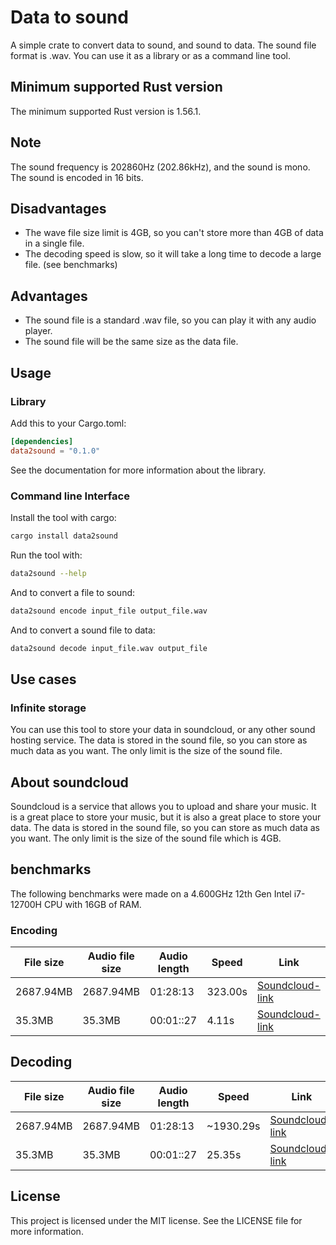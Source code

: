 # Data to sound
A simple crate to convert data to sound, and sound to data. The sound file format is .wav.
You can use it as a library or as a command line tool.

## Minimum supported Rust version
The minimum supported Rust version is 1.56.1.

## Note
The sound frequency is 202860Hz (202.86kHz), and the sound is mono. The sound is encoded in 16 bits.
## Disadvantages
- The wave file size limit is 4GB, so you can't store more than 4GB of data in a single file.
- The decoding speed is slow, so it will take a long time to decode a large file. (see benchmarks)
## Advantages
- The sound file is a standard .wav file, so you can play it with any audio player.
- The sound file will be the same size as the data file.


## Usage
### Library
Add this to your Cargo.toml:
```toml
[dependencies]
data2sound = "0.1.0"
```
See the documentation for more information about the library.

### Command line Interface
Install the tool with cargo:
```bash
cargo install data2sound
```
Run the tool with:
```bash
data2sound --help
```

And to convert a file to sound:
```bash
data2sound encode input_file output_file.wav
```
And to convert a sound file to data:
```bash
data2sound decode input_file.wav output_file
```

## Use cases
### Infinite storage
You can use this tool to store your data in soundcloud, or any other sound hosting service. The data is stored in the sound file, so you can store as much data as you want. The only limit is the size of the sound file.

## About soundcloud
Soundcloud is a service that allows you to upload and share your music. It is a great place to store your music, but it is also a great place to store your data. The data is stored in the sound file, so you can store as much data as you want. The only limit is the size of the sound file which is 4GB.

## benchmarks
The following benchmarks were made on a 4.600GHz 12th Gen Intel i7-12700H CPU with 16GB of RAM.
### Encoding
| File size | Audio file size | Audio length | Speed | Link |
|-----------|-----------------|------|-------| ---- |
| 2687.94MB | 2687.94MB | 01:28:13 | 323.00s | [Soundcloud-link](https://soundcloud.com/awiteb/pop-os-2204-amd64-intel-23iso) |
| 35.3MB | 35.3MB | 00:01::27 | 4.11s | [Soundcloud-link](https://soundcloud.com/awiteb/rust-1671zip) |
## Decoding
| File size | Audio file size | Audio length | Speed | Link |
|-----------|-----------------|------|-------| ---- |
| 2687.94MB | 2687.94MB | 01:28:13 | ~1930.29s | [Soundcloud-link](https://soundcloud.com/awiteb/pop-os-2204-amd64-intel-23iso) |
| 35.3MB | 35.3MB | 00:01::27 | 25.35s | [Soundcloud-link](https://soundcloud.com/awiteb/rust-1671zip) |


## License
This project is licensed under the MIT license. See the LICENSE file for more information.
